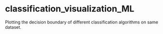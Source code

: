 # classification_visualization_ML
Plotting the decision boundary of different classification algorithms on same dataset.
